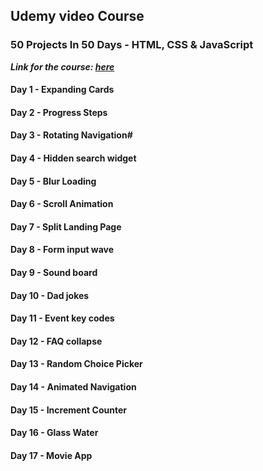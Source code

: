 ## Udemy video Course
### 50 Projects In 50 Days - HTML, CSS & JavaScript

***Link for the course: [here](https://www.udemy.com/course/50-projects-in-50-days-html-css-javascript/)***


#### Day 1 - Expanding Cards
#### Day 2 - Progress Steps
#### Day 3 - Rotating Navigation#
#### Day 4 - Hidden search widget
#### Day 5 - Blur Loading
#### Day 6 - Scroll Animation
#### Day 7 - Split Landing Page
#### Day 8 - Form input wave
#### Day 9 - Sound board
#### Day 10 - Dad jokes
#### Day 11 - Event key codes
#### Day 12 - FAQ collapse
#### Day 13 - Random Choice Picker
#### Day 14 - Animated Navigation
#### Day 15 - Increment Counter
#### Day 16 - Glass Water
#### Day 17 - Movie App